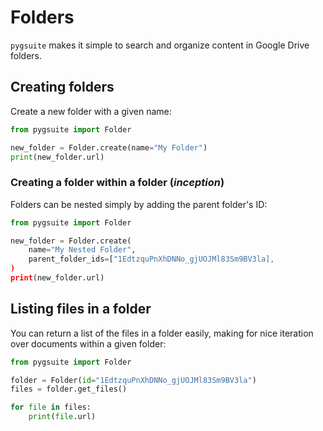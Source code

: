 # Folders

`pygsuite` makes it simple to search and organize content in Google Drive folders.

## Creating folders

Create a new folder with a given name:

```python
from pygsuite import Folder

new_folder = Folder.create(name="My Folder")
print(new_folder.url)
```

### Creating a folder within a folder (_inception_)

Folders can be nested simply by adding the parent folder's ID:

```python hl_lines="5"
from pygsuite import Folder

new_folder = Folder.create(
    name="My Nested Folder",
    parent_folder_ids=["1EdtzquPnXhDNNo_gjUOJMl83Sm9BV3la],
)
print(new_folder.url)
```

## Listing files in a folder

You can return a list of the files in a folder easily, making for nice iteration over documents within a given folder:

```python
from pygsuite import Folder

folder = Folder(id="1EdtzquPnXhDNNo_gjUOJMl83Sm9BV3la")
files = folder.get_files()

for file in files:
    print(file.url)
```
